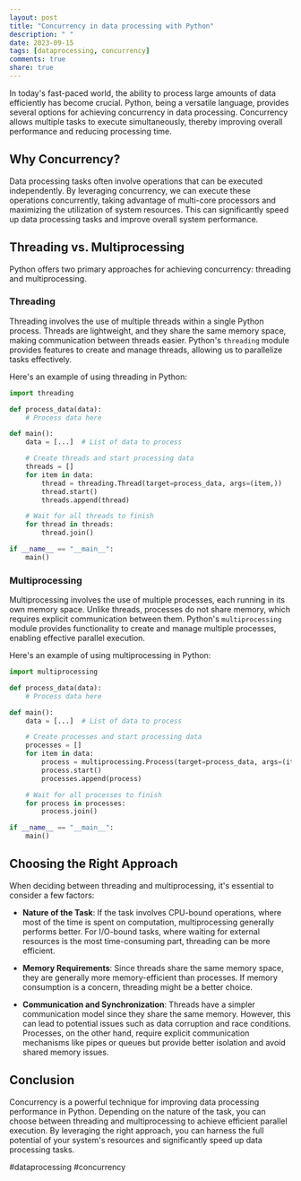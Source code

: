 ```yaml
---
layout: post
title: "Concurrency in data processing with Python"
description: " "
date: 2023-09-15
tags: [dataprocessing, concurrency]
comments: true
share: true
---
```


In today's fast-paced world, the ability to process large amounts of data efficiently has become crucial. Python, being a versatile language, provides several options for achieving concurrency in data processing. Concurrency allows multiple tasks to execute simultaneously, thereby improving overall performance and reducing processing time.

## Why Concurrency?

Data processing tasks often involve operations that can be executed independently. By leveraging concurrency, we can execute these operations concurrently, taking advantage of multi-core processors and maximizing the utilization of system resources. This can significantly speed up data processing tasks and improve overall system performance.

## Threading vs. Multiprocessing

Python offers two primary approaches for achieving concurrency: threading and multiprocessing.

### Threading

Threading involves the use of multiple threads within a single Python process. Threads are lightweight, and they share the same memory space, making communication between threads easier. Python's `threading` module provides features to create and manage threads, allowing us to parallelize tasks effectively.

Here's an example of using threading in Python:

```python
import threading

def process_data(data):
    # Process data here

def main():
    data = [...]  # List of data to process

    # Create threads and start processing data
    threads = []
    for item in data:
        thread = threading.Thread(target=process_data, args=(item,))
        thread.start()
        threads.append(thread)

    # Wait for all threads to finish
    for thread in threads:
        thread.join()

if __name__ == "__main__":
    main()
```

### Multiprocessing

Multiprocessing involves the use of multiple processes, each running in its own memory space. Unlike threads, processes do not share memory, which requires explicit communication between them. Python's `multiprocessing` module provides functionality to create and manage multiple processes, enabling effective parallel execution.

Here's an example of using multiprocessing in Python:

```python
import multiprocessing

def process_data(data):
    # Process data here

def main():
    data = [...]  # List of data to process

    # Create processes and start processing data
    processes = []
    for item in data:
        process = multiprocessing.Process(target=process_data, args=(item,))
        process.start()
        processes.append(process)

    # Wait for all processes to finish
    for process in processes:
        process.join()

if __name__ == "__main__":
    main()
```

## Choosing the Right Approach

When deciding between threading and multiprocessing, it's essential to consider a few factors:

- **Nature of the Task**: If the task involves CPU-bound operations, where most of the time is spent on computation, multiprocessing generally performs better. For I/O-bound tasks, where waiting for external resources is the most time-consuming part, threading can be more efficient.

- **Memory Requirements**: Since threads share the same memory space, they are generally more memory-efficient than processes. If memory consumption is a concern, threading might be a better choice.

- **Communication and Synchronization**: Threads have a simpler communication model since they share the same memory. However, this can lead to potential issues such as data corruption and race conditions. Processes, on the other hand, require explicit communication mechanisms like pipes or queues but provide better isolation and avoid shared memory issues.

## Conclusion

Concurrency is a powerful technique for improving data processing performance in Python. Depending on the nature of the task, you can choose between threading and multiprocessing to achieve efficient parallel execution. By leveraging the right approach, you can harness the full potential of your system's resources and significantly speed up data processing tasks.

#dataprocessing #concurrency